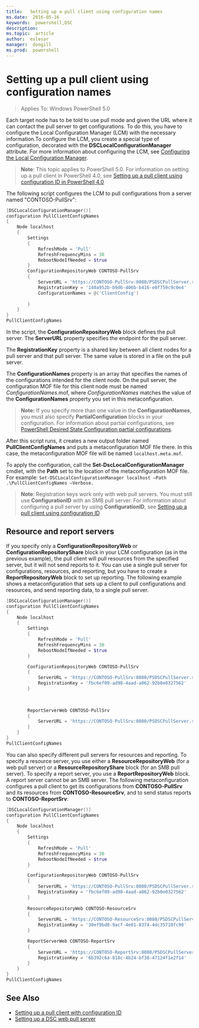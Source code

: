```yaml
---
title:   Setting up a pull client using configuration names
ms.date:  2016-05-16
keywords:  powershell,DSC
description:  
ms.topic:  article
author:  eslesar
manager:  dongill
ms.prod:  powershell
---
```


# Setting up a pull client using configuration names

> Applies To: Windows PowerShell 5.0

Each target node has to be told to use pull mode and given the URL where it can contact the pull server to get configurations. To do this, you have to configure the Local 
Configuration Manager (LCM) with the necessary information.To configure the LCM, you create a special type of configuration, decorated with the **DSCLocalConfigurationManager** 
attribute. For more information about configuring the LCM, see [Configuring the Local Configuration Manager](metaConfig.md).

> **Note**: This topic applies to PowerShell 5.0. For information on setting up a pull client in PowerShell 4.0, see [Setting up a pull client using configuration ID in 
PowerShell 4.0](PullClientConfigNames4.md)

The following script configures the LCM to pull configurations from a server named "CONTOSO-PullSrv":

```powershell
[DSCLocalConfigurationManager()]
configuration PullClientConfigNames
{
    Node localhost
    {
        Settings
        {
            RefreshMode = 'Pull'
            RefreshFrequencyMins = 30 
            RebootNodeIfNeeded = $true
        }
        ConfigurationRepositoryWeb CONTOSO-PullSrv
        {
            ServerURL = 'https://CONTOSO-PullSrv:8080/PSDSCPullServer.svc'
            RegistrationKey = '140a952b-b9d6-406b-b416-e0f759c9c0e4'
            ConfigurationNames = @('ClientConfig')
            
        }      
    }
}
PullClientConfigNames
```

In the script, the **ConfigurationRepositoryWeb** block defines the pull server. The **ServerURL** property specifies the endpoint for the pull server.

The **RegistrationKey** property is a shared key between all client nodes for a pull server and that pull server. The same value is stored in a file on the pull server. 

The **ConfigurationNames** property is an array that specifies the names of the configurations intended for the client node. On the pull server, the configuration MOF file for 
this client node must be named *ConfigurationNames*.mof, where *ConfigurationNames* matches the value of the **ConfigurationNames** property you set in this metaconfiguration.

>**Note:** If you specify more than one value in the **ConfigurationNames**, you must also specify **PartialConfiguration** blocks in your configuration. For information
>about partial configurations, see [PowerShell Desired State Configuration partial configurations](partialConfigs.md).

After this script runs, it creates a new output folder named **PullClientConfigNames** and puts a metaconfiguration MOF file there. In this case, the metaconfiguration MOF file will be named `localhost.meta.mof`.

To apply the configuration, call the **Set-DscLocalConfigurationManager** cmdlet, with the **Path** set to the location of the metaconfiguration MOF file. For example: `Set-DSCLocalConfigurationManager localhost –Path .\PullClientConfigNames –Verbose.`

> **Note**: Registration keys work only with web pull servers. You must still use **ConfigurationID** with an SMB pull server. For information about configuring a pull server 
by using **ConfigurationID**, see [Setting up a pull client using configuration ID](PullClientConfigNames.md)

## Resource and report servers

If you specify only a **ConfigurationRepositoryWeb** or **ConfigurationRepositoryShare** block in your LCM configuration (as in the previous example), the pull client will pull 
resources from the specified server, but it will not send reports to it. You can use a single pull server for configurations, resources, and reporting, but you have to create a 
**ReportRepositoryWeb** block to set up reporting. The following example shows a metaconfiguration that sets up a client to pull configurations and resources, and send reporting 
data, to a single pull server.

```powershell
[DSCLocalConfigurationManager()]
configuration PullClientConfigNames
{
    Node localhost
    {
        Settings
        {
            RefreshMode = 'Pull'
            RefreshFrequencyMins = 30 
            RebootNodeIfNeeded = $true
        }

        ConfigurationRepositoryWeb CONTOSO-PullSrv
        {
            ServerURL = 'https://CONTOSO-PullSrv:8080/PSDSCPullServer.svc'
            RegistrationKey = 'fbc6ef09-ad98-4aad-a062-92b0e0327562'
        }
        
        

        ReportServerWeb CONTOSO-PullSrv
        {
            ServerURL = 'https://CONTOSO-PullSrv:8080/PSDSCPullServer.svc'
        }
    }
}
PullClientConfigNames
```


You can also specify different pull servers for resources and reporting. To specify a resource server, you use either a **ResourceRepositoryWeb** (for a web pull server) or a 
**ResourceRepositoryShare** block (for an SMB pull server).
To specify a report server, you use a **ReportRepositoryWeb** block. A report server cannot be an SMB server.
The following metaconfiguration configures a pull client to get its configurations from **CONTOSO-PullSrv** and its resources from **CONTOSO-ResourceSrv**, and to send status 
reports to **CONTOSO-ReportSrv**:

```powershell
[DSCLocalConfigurationManager()]
configuration PullClientConfigNames
{
    Node localhost
    {
        Settings
        {
            RefreshMode = 'Pull'
            RefreshFrequencyMins = 30 
            RebootNodeIfNeeded = $true
        }

        ConfigurationRepositoryWeb CONTOSO-PullSrv
        {
            ServerURL = 'https://CONTOSO-PullSrv:8080/PSDSCPullServer.svc'
            RegistrationKey = 'fbc6ef09-ad98-4aad-a062-92b0e0327562'
        }
        
        ResourceRepositoryWeb CONTOSO-ResourceSrv
        {
            ServerURL = 'https://CONTOSO-ResourceSrv:8080/PSDSCPullServer.svc'
            RegistrationKey = '30ef9bd8-9acf-4e01-8374-4dc35710fc90'
        }

        ReportServerWeb CONTOSO-ReportSrv
        {
            ServerURL = 'https://CONTOSO-ReportSrv:8080/PSDSCPullServer.svc'
            RegistrationKey = '6b392c6a-818c-4b24-bf38-47124f1e2f14'
        }
    }
}
PullClientConfigNames
```

## See Also

* [Setting up a pull client with configuration ID](PullClientConfigNames.md)
* [Setting up a DSC web pull server](pullServer.md)

